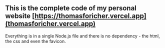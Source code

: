 ## This is the complete code of my personal website [https://thomasforicher.vercel.app](thomasforicher.vercel.app)

Everything is in a single Node.js file and there is no dependency - the html, the css and even the favicon.

